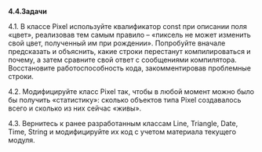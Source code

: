 <p><strong>4.4.Задачи</strong>
</p>
<p>4.1. В классе Pixel используйте квалификатор const при описании поля «цвет», реализовав тем самым правило – «пиксель не может изменить свой цвет, полученный им при рождении». Попробуйте вначале предсказать и объяснить, какие строки перестанут компилироваться и почему, а затем сравните свой ответ с сообщениями компилятора. Восстановите работоспособность кода, закомментировав проблемные строки.
</p>
<p>4.2. Модифицируйте класс Pixel так, чтобы в любой момент можно было бы получить «статистику»: сколько объектов типа Pixel создавалось всего и сколько из них сейчас «живы».
</p>
<p>4.3. Вернитесь к ранее разработанным классам Line, Triangle, Date, Time, String и модифицируйте их код с учетом материала текущего модуля.</p>